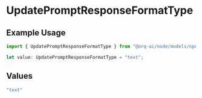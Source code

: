 # UpdatePromptResponseFormatType

## Example Usage

```typescript
import { UpdatePromptResponseFormatType } from "@orq-ai/node/models/operations";

let value: UpdatePromptResponseFormatType = "text";
```

## Values

```typescript
"text"
```